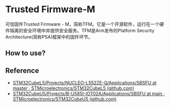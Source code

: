 # Trusted Firmware-M

可信固件Trusted Firmware - M，简称TFM。它是一个开源软件，运行在一个硬件隔离的安全环境中并提供安全服务。TFM是Arm发布的Platform Security Architecture(简称PSA)框架中的固件环节。

## How to use?

## Reference

- [STM32CubeL5/Projects/NUCLEO-L552ZE-Q/Applications/SBSFU at master · STMicroelectronics/STM32CubeL5 (github.com)](https://github.com/STMicroelectronics/STM32CubeL5/tree/master/Projects/NUCLEO-L552ZE-Q/Applications/SBSFU)
- [STM32CubeU5/Projects/B-U585I-IOT02A/Applications/SBSFU at main · STMicroelectronics/STM32CubeU5 (github.com)](https://github.com/STMicroelectronics/STM32CubeU5/tree/main/Projects/B-U585I-IOT02A/Applications/SBSFU)